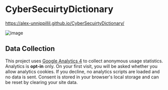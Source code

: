 # CyberSecuirtyDictionary
https://alex-unnippillil.github.io/CyberSecuirtyDictionary/


![image](https://github.com/Alex-Unnippillil/CyberSecuirtyDictionary/assets/24538548/c5a54c56-babb-485d-b01c-4fdfb186325b)

## Data Collection

This project uses [Google Analytics 4](https://marketingplatform.google.com/about/analytics/) to collect anonymous usage statistics. Analytics is **opt-in** only. On your first visit, you will be asked whether you allow analytics cookies. If you decline, no analytics scripts are loaded and no data is sent. Consent is stored in your browser's local storage and can be reset by clearing your site data.

